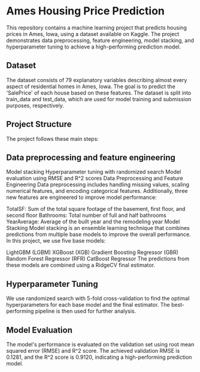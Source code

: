 # Ames Housing Price Prediction
This repository contains a machine learning project that predicts housing prices in Ames, Iowa, using a dataset available on Kaggle. The project demonstrates data preprocessing, feature engineering, model stacking, and hyperparameter tuning to achieve a high-performing prediction model.

## Dataset
The dataset consists of 79 explanatory variables describing almost every aspect of residential homes in Ames, Iowa. The goal is to predict the 'SalePrice' of each house based on these features. The dataset is split into train_data and test_data, which are used for model training and submission purposes, respectively.

## Project Structure
The project follows these main steps:

## Data preprocessing and feature engineering
Model stacking
Hyperparameter tuning with randomized search
Model evaluation using RMSE and R^2 scores
Data Preprocessing and Feature Engineering
Data preprocessing includes handling missing values, scaling numerical features, and encoding categorical features. Additionally, three new features are engineered to improve model performance:

TotalSF: Sum of the total square footage of the basement, first floor, and second floor
Bathrooms: Total number of full and half bathrooms
YearAverage: Average of the built year and the remodeling year
Model Stacking
Model stacking is an ensemble learning technique that combines predictions from multiple base models to improve the overall performance. In this project, we use five base models:

LightGBM (LGBM)
XGBoost (XGB)
Gradient Boosting Regressor (GBR)
Random Forest Regressor (RFR)
CatBoost Regressor
The predictions from these models are combined using a RidgeCV final estimator.

## Hyperparameter Tuning
We use randomized search with 5-fold cross-validation to find the optimal hyperparameters for each base model and the final estimator. The best-performing pipeline is then used for further analysis.

## Model Evaluation
The model's performance is evaluated on the validation set using root mean squared error (RMSE) and R^2 score. The achieved validation RMSE is 0.1281, and the R^2 score is 0.9120, indicating a high-performing prediction model.
